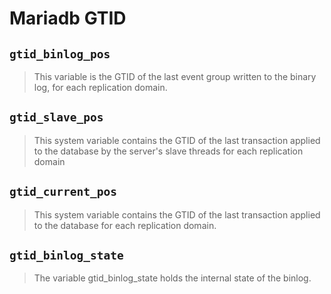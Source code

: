 # Mariadb GTID

## `gtid_binlog_pos`

> This variable is the GTID of the last event group written to the binary log, for each replication domain.

## `gtid_slave_pos`

> This system variable contains the GTID of the last transaction applied to the database by the server's slave threads for each replication domain

## `gtid_current_pos`

> This system variable contains the GTID of the last transaction applied to the database for each replication domain.

## `gtid_binlog_state`

> The variable gtid_binlog_state holds the internal state of the binlog.